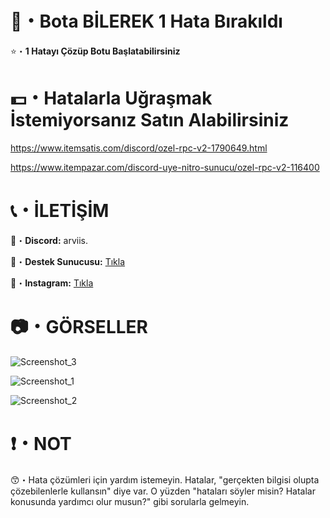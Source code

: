 # 🤖・Bota BİLEREK 1 Hata Bırakıldı
⭐・**1 Hatayı Çözüp Botu Başlatabilirsiniz**
#
#

# 💵・Hatalarla Uğraşmak İstemiyorsanız Satın Alabilirsiniz
https://www.itemsatis.com/discord/ozel-rpc-v2-1790649.html

https://www.itempazar.com/discord-uye-nitro-sunucu/ozel-rpc-v2-116400
# 
#

# 📞・İLETİŞİM
💙・**Discord:** arviis.

🔗・**Destek Sunucusu:** [Tıkla](https://discord.gg/3AfAFE5qYg)

💜・**Instagram:** [Tıkla](https://www.instagram.com/al.kann0/)
#
#

# 📷・GÖRSELLER
![Screenshot_3](https://github.com/ArviSlayer/Ozel-RPC-V2/assets/69751083/eea2aab8-f287-4af1-b77f-466c9f0992ea)


![Screenshot_1](https://github.com/ArviSlayer/Ozel-RPC-V2/assets/69751083/b6e52239-33ed-4a3a-a496-eea50b6121c7)

![Screenshot_2](https://github.com/ArviSlayer/Ozel-RPC-V2/assets/69751083/75758226-f011-4ee4-bc74-f795aba1de78)

# ❗・NOT
😙・Hata çözümleri için yardım istemeyin. Hatalar, "gerçekten bilgisi olupta çözebilenlerle kullansın" diye var. O yüzden "hataları söyler misin? Hatalar konusunda yardımcı olur musun?" gibi sorularla gelmeyin.

